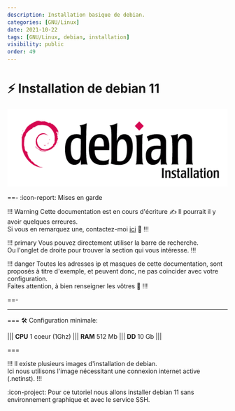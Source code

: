 ```yaml
---
description: Installation basique de debian.
categories: [GNU/Linux]
date: 2021-10-22
tags: [GNU/Linux, debian, installation]
visibility: public
order: 49
---
```


# :zap: Installation de debian 11

![](images/debianinst.webp)

==- :icon-report: Mises en garde

!!! Warning Cette documentation est en cours d'écriture :writing_hand:
Il pourrait il y avoir quelques erreures.  
Si vous en remarquez une, contactez-moi [ici](mailto:contactit.yarka@slmail.me) :slightly_smiling_face:
!!!

!!! primary
Vous pouvez directement utiliser la barre de recherche.  
Ou l'onglet de droite pour trouver la section qui vous intéresse.
!!!

!!! danger
Toutes les adresses ip et masques de cette documentation, sont proposés à titre d'exemple, et peuvent donc, ne pas coïncider avec votre configuration.  
Faites attention, à bien renseigner les vôtres :slightly_smiling_face:
!!!

==-

---

=== :hammer_and_wrench: Configuration minimale:

||| **CPU**
 1 coeur (1Ghz)
||| **RAM**
 512 Mb
||| **DD**
 10 Gb
|||

===

!!!
Il existe plusieurs images d'installation de debian.  
Ici nous utilisons l'image nécessitant une connexion internet active (.netinst).
!!!

:icon-project: Pour ce tutoriel nous allons installer debian 11 sans environnement graphique et avec le service SSH.


